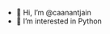 - 👋 Hi, I’m @caanantjain
- 👀 I’m interested in Python

<!---
caanantjain/caanantjain is a ✨ special ✨ repository because its `README.md` (this file) appears on your GitHub profile.
You can click the Preview link to take a look at your changes.
--->
